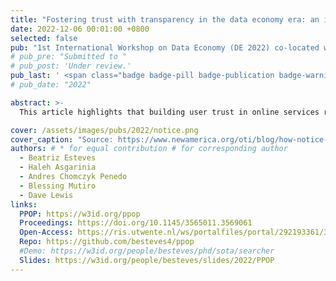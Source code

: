 ```yaml
---
title: "Fostering trust with transparency in the data economy era: an integrated ethical, legal, and knowledge engineering approach"
date: 2022-12-06 00:01:00 +0800
selected: false
pub: "1st International Workshop on Data Economy (DE 2022) co-located with the 18th International Conference on emerging Networking EXperiments and Technologies (CoNEXT 2022)"
# pub_pre: "Submitted to "
# pub_post: 'Under review.'
pub_last: ' <span class="badge badge-pill badge-publication badge-warning">Workshop</span>'
# pub_date: "2022"

abstract: >-
  This article highlights that building user trust in online services requires transparency in data processing, which current privacy notices fail to provide effectively, and proposes the Privacy Paradigm ODRL Profile (PPOP) as a technical solution to specify clear data processing requirements for personal datastores, demonstrated through policy examples and a prototype generator.

cover: /assets/images/pubs/2022/notice.png
cover_caption: "Source: https://www.newamerica.org/oti/blog/how-notice-and-consent-fails-to-protect-our-privacy/"
authors: # * for equal contribution # for corresponding author
  - Beatriz Esteves
  - Haleh Asgarinia
  - Andres Chomczyk Penedo
  - Blessing Mutiro
  - Dave Lewis 
links:
  PPOP: https://w3id.org/ppop
  Proceedings: https://doi.org/10.1145/3565011.3569061
  Open-Access: https://ris.utwente.nl/ws/portalfiles/portal/292193361/3565011.3569061.pdf
  Repo: https://github.com/besteves4/ppop
  #Demo: https://w3id.org/people/besteves/phd/sota/searcher
  Slides: https://w3id.org/people/besteves/slides/2022/PPOP
---
```

